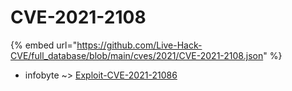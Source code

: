 # CVE-2021-2108
{% embed url="https://github.com/Live-Hack-CVE/full_database/blob/main/cves/2021/CVE-2021-2108.json" %}

* infobyte ~> [Exploit-CVE-2021-21086](https://www.alice-snow.ru/2021/database/cve-2021-2108/exploit-cve-2021-21086-infobyte)